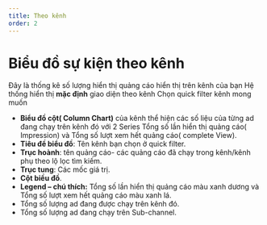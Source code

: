 ```yaml
---
title: Theo kênh
order: 2
---
```


# Biểu đồ sự kiện theo kênh
Đây là thống kê số lượng hiển thị quảng cáo hiển thị trên kênh của bạn Hệ thống hiển thị **mặc định** giao diện theo kênh Chọn quick filter kênh mong muốn

* **Biểu đồ cột( Column Chart)** của kênh thể hiện các số liệu của từng ad đang chạy trên kênh đó với 2 Series Tổng số lần hiển thị quảng cáo( Impression) và Tổng số lượt xem hết quảng cáo( complete View).
* **Tiêu đề biểu đồ**: Tên kênh bạn chọn ở quick filter.
* **Trục hoành**: tên quảng cáo- các quảng cáo đã chạy trong kênh/kênh phụ theo lộ lọc tìm kiếm.
* **Trục tung**: Các mốc giá trị.
* **Cột biều đồ**.
* **Legend – chú thích:** Tổng số lần hiển thị quảng cáo màu xanh dương và  Tổng số lượt xem hết quảng cáo màu xanh lá.
* Tổng số lượng ad đang được chạy trên kênh đó.
* Tổng số lượng ad đang chạy trên Sub-channel.
